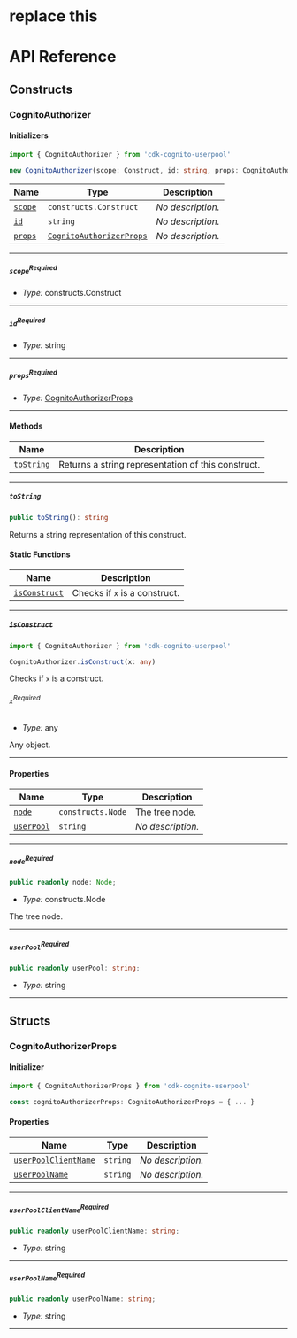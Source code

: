 # replace this
# API Reference <a name="API Reference" id="api-reference"></a>

## Constructs <a name="Constructs" id="Constructs"></a>

### CognitoAuthorizer <a name="CognitoAuthorizer" id="cdk-cognito-userpool.CognitoAuthorizer"></a>

#### Initializers <a name="Initializers" id="cdk-cognito-userpool.CognitoAuthorizer.Initializer"></a>

```typescript
import { CognitoAuthorizer } from 'cdk-cognito-userpool'

new CognitoAuthorizer(scope: Construct, id: string, props: CognitoAuthorizerProps)
```

| **Name** | **Type** | **Description** |
| --- | --- | --- |
| <code><a href="#cdk-cognito-userpool.CognitoAuthorizer.Initializer.parameter.scope">scope</a></code> | <code>constructs.Construct</code> | *No description.* |
| <code><a href="#cdk-cognito-userpool.CognitoAuthorizer.Initializer.parameter.id">id</a></code> | <code>string</code> | *No description.* |
| <code><a href="#cdk-cognito-userpool.CognitoAuthorizer.Initializer.parameter.props">props</a></code> | <code><a href="#cdk-cognito-userpool.CognitoAuthorizerProps">CognitoAuthorizerProps</a></code> | *No description.* |

---

##### `scope`<sup>Required</sup> <a name="scope" id="cdk-cognito-userpool.CognitoAuthorizer.Initializer.parameter.scope"></a>

- *Type:* constructs.Construct

---

##### `id`<sup>Required</sup> <a name="id" id="cdk-cognito-userpool.CognitoAuthorizer.Initializer.parameter.id"></a>

- *Type:* string

---

##### `props`<sup>Required</sup> <a name="props" id="cdk-cognito-userpool.CognitoAuthorizer.Initializer.parameter.props"></a>

- *Type:* <a href="#cdk-cognito-userpool.CognitoAuthorizerProps">CognitoAuthorizerProps</a>

---

#### Methods <a name="Methods" id="Methods"></a>

| **Name** | **Description** |
| --- | --- |
| <code><a href="#cdk-cognito-userpool.CognitoAuthorizer.toString">toString</a></code> | Returns a string representation of this construct. |

---

##### `toString` <a name="toString" id="cdk-cognito-userpool.CognitoAuthorizer.toString"></a>

```typescript
public toString(): string
```

Returns a string representation of this construct.

#### Static Functions <a name="Static Functions" id="Static Functions"></a>

| **Name** | **Description** |
| --- | --- |
| <code><a href="#cdk-cognito-userpool.CognitoAuthorizer.isConstruct">isConstruct</a></code> | Checks if `x` is a construct. |

---

##### ~~`isConstruct`~~ <a name="isConstruct" id="cdk-cognito-userpool.CognitoAuthorizer.isConstruct"></a>

```typescript
import { CognitoAuthorizer } from 'cdk-cognito-userpool'

CognitoAuthorizer.isConstruct(x: any)
```

Checks if `x` is a construct.

###### `x`<sup>Required</sup> <a name="x" id="cdk-cognito-userpool.CognitoAuthorizer.isConstruct.parameter.x"></a>

- *Type:* any

Any object.

---

#### Properties <a name="Properties" id="Properties"></a>

| **Name** | **Type** | **Description** |
| --- | --- | --- |
| <code><a href="#cdk-cognito-userpool.CognitoAuthorizer.property.node">node</a></code> | <code>constructs.Node</code> | The tree node. |
| <code><a href="#cdk-cognito-userpool.CognitoAuthorizer.property.userPool">userPool</a></code> | <code>string</code> | *No description.* |

---

##### `node`<sup>Required</sup> <a name="node" id="cdk-cognito-userpool.CognitoAuthorizer.property.node"></a>

```typescript
public readonly node: Node;
```

- *Type:* constructs.Node

The tree node.

---

##### `userPool`<sup>Required</sup> <a name="userPool" id="cdk-cognito-userpool.CognitoAuthorizer.property.userPool"></a>

```typescript
public readonly userPool: string;
```

- *Type:* string

---


## Structs <a name="Structs" id="Structs"></a>

### CognitoAuthorizerProps <a name="CognitoAuthorizerProps" id="cdk-cognito-userpool.CognitoAuthorizerProps"></a>

#### Initializer <a name="Initializer" id="cdk-cognito-userpool.CognitoAuthorizerProps.Initializer"></a>

```typescript
import { CognitoAuthorizerProps } from 'cdk-cognito-userpool'

const cognitoAuthorizerProps: CognitoAuthorizerProps = { ... }
```

#### Properties <a name="Properties" id="Properties"></a>

| **Name** | **Type** | **Description** |
| --- | --- | --- |
| <code><a href="#cdk-cognito-userpool.CognitoAuthorizerProps.property.userPoolClientName">userPoolClientName</a></code> | <code>string</code> | *No description.* |
| <code><a href="#cdk-cognito-userpool.CognitoAuthorizerProps.property.userPoolName">userPoolName</a></code> | <code>string</code> | *No description.* |

---

##### `userPoolClientName`<sup>Required</sup> <a name="userPoolClientName" id="cdk-cognito-userpool.CognitoAuthorizerProps.property.userPoolClientName"></a>

```typescript
public readonly userPoolClientName: string;
```

- *Type:* string

---

##### `userPoolName`<sup>Required</sup> <a name="userPoolName" id="cdk-cognito-userpool.CognitoAuthorizerProps.property.userPoolName"></a>

```typescript
public readonly userPoolName: string;
```

- *Type:* string

---




